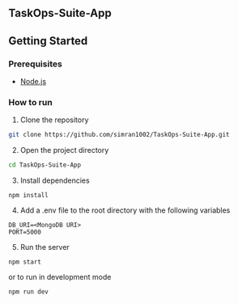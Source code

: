 ## TaskOps-Suite-App

## Getting Started
### Prerequisites
- [Node.js](https://nodejs.org/en/)

### How to run
1. Clone the repository
```bash
git clone https://github.com/simran1002/TaskOps-Suite-App.git
```

2. Open the project directory
```bash
cd TaskOps-Suite-App
```

3. Install dependencies
```
npm install
```

4. Add a .env file to the root directory with the following variables
```
DB_URI=<MongoDB URI>
PORT=5000
```

5. Run the server 
```
npm start
```
or to run in development mode
```
npm run dev
```
